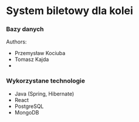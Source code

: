 # System biletowy dla kolei


### Bazy danych

Authors:<br>
   - Przemysław Kociuba <br>
   - Tomasz Kajda<br>
   - 
### Wykorzystane technologie
   - Java (Spring, Hibernate)
   - React
   - PostgreSQL
   - MongoDB
